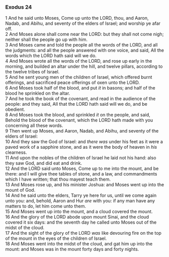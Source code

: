 ### Exodus 24

1 And he said unto Moses, Come up unto the LORD, thou, and Aaron, Nadab, and Abihu, and seventy of the elders of Israel; and worship ye afar off.  
2 And Moses alone shall come near the LORD: but they shall not come nigh; neither shall the people go up with him.  
3 And Moses came and told the people all the words of the LORD, and all the judgments: and all the people answered with one voice, and said, All the words which the LORD hath said will we do.  
4 And Moses wrote all the words of the LORD, and rose up early in the morning, and builded an altar under the hill, and twelve pillars, according to the twelve tribes of Israel.  
5 And he sent young men of the children of Israel, which offered burnt offerings, and sacrificed peace offerings of oxen unto the LORD.  
6 And Moses took half of the blood, and put *it* in basons; and half of the blood he sprinkled on the altar.  
7 And he took the book of the covenant, and read in the audience of the people: and they said, All that the LORD hath said will we do, and be obedient.  
8 And Moses took the blood, and sprinkled *it* on the people, and said, Behold the blood of the covenant, which the LORD hath made with you concerning all these words.  
9 Then went up Moses, and Aaron, Nadab, and Abihu, and seventy of the elders of Israel:  
10 And they saw the God of Israel: and *there was* under his feet as it were a paved work of a sapphire stone, and as it were the body of heaven in *his* clearness.  
11 And upon the nobles of the children of Israel he laid not his hand: also they saw God, and did eat and drink.  
12 And the LORD said unto Moses, Come up to me into the mount, and be there: and I will give thee tables of stone, and a law, and commandments which I have written; that thou mayest teach them.  
13 And Moses rose up, and his minister Joshua: and Moses went up into the mount of God.  
14 And he said unto the elders, Tarry ye here for us, until we come again unto you: and, behold, Aaron and Hur *are* with you: if any man have any matters to do, let him come unto them.  
15 And Moses went up into the mount, and a cloud covered the mount.  
16 And the glory of the LORD abode upon mount Sinai, and the cloud covered it six days: and the seventh day he called unto Moses out of the midst of the cloud.  
17 And the sight of the glory of the LORD *was* like devouring fire on the top of the mount in the eyes of the children of Israel.  
18 And Moses went into the midst of the cloud, and gat him up into the mount: and Moses was in the mount forty days and forty nights.  
